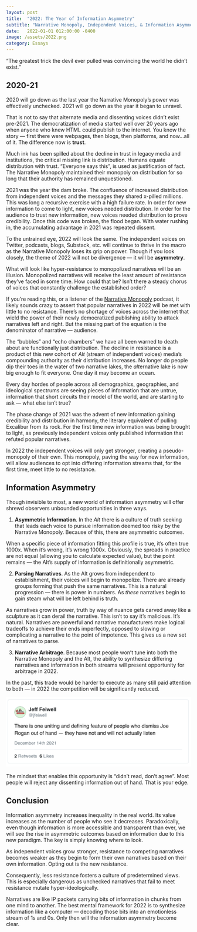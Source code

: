 ```yaml
---
layout: post
title:  "2022: The Year of Information Asymmetry"
subtitle: "Narrative Monopoly, Independent Voices, & Information Asymmetry"
date:   2022-01-01 012:00:00 -0400
image: /assets/2022.png
category: Essays
---
```


“The greatest trick the devil ever pulled was convincing the world he didn’t exist.”

## 2020-21
2020 will go down as the last year the Narrative Monopoly’s power was effectively unchecked. 2021 will go down as the year it began to unravel.

That is not to say that alternate media and dissenting voices didn’t exist pre-2021. The democratization of media started well over 20 years ago when anyone who knew HTML could publish to the internet. You know the story — first there were webpages, then blogs, then platforms, and now…all of it. The difference now is **trust**.

Much ink has been spilled about the decline in trust in legacy media and institutions, the critical missing link is distribution. Humans equate distribution with trust. “Everyone says this”, is used as justification of fact. The Narrative Monopoly maintained their monopoly on distribution for so long that their authority has remained unquestioned.

2021 was the year the dam broke. The confluence of increased distribution from independent voices and the messages they shared x-pilled millions. This was long a recursive exercise with a high failure rate. In order for new information to come to light, new voices needed distribution. In order for the audience to trust new information, new voices needed distribution to prove credibility. Once this code was broken, the flood began. With water rushing in, the accumulating advantage in 2021 was repeated dissent.

To the untrained eye, 2022 will look the same. The independent voices on Twitter, podcasts, blogs, Substack, etc. will continue to thrive in the macro as the Narrative Monopoly loses its grip on power. Though if you look closely, the theme of 2022 will not be divergence — it will be **asymmetry**.

What will look like hyper-resistance to monopolized narratives will be an illusion. Monopolized narratives will receive the least amount of resistance they’ve faced in some time. How could that be? Isn’t there a steady chorus of voices that constantly challenge the established order?

If you’re reading this, or a listener of the [Narrative Monopoly](narrativemonopoly.com) podcast, it likely sounds crazy to assert that popular narratives in 2022 will be met with little to no resistance. There’s no shortage of voices across the internet that wield the power of their newly democratized publishing ability to attack narratives left and right. But the missing part of the equation is the denominator of narrative — audience.

The “bubbles” and “echo chambers” we have all been warned to death about are functionally just distribution. The decline in resistance is a product of this new cohort of *Alt* (stream of independent voices) media’s compounding authority as their distribution increases. No longer do people dip their toes in the water of two narrative lakes, the *alt*ernative lake is now big enough to fit everyone. One day it may become an ocean.

Every day hordes of people across all demographics, geographies, and ideological spectrums are seeing pieces of information that are untrue, information that short circuits their model of the world, and are starting to ask — what else isn’t true?

The phase change of 2021 was the advent of new information gaining credibility and distribution in harmony, the literary equivalent of pulling Excalibur from its rock. For the first time new information was being brought to light, as previously independent voices only published information that refuted popular narratives.

In 2022 the independent voices will only get stronger, creating a pseudo-monopoly of their own. This monopoly, paving the way for new information, will allow audiences to opt into differing information streams that, for the first time, meet little to no resistance.

## Information Asymmetry
Though invisible to most, a new world of information asymmetry will offer shrewd observers unbounded opportunities in three ways.

1) **Asymmetric Information**. In the *Alt* there is a culture of truth seeking that leads each voice to pursue information deemed too risky by the Narrative Monopoly. Because of this, there are asymmetric outcomes.

When a specific piece of information fitting this profile is true, it’s often true 1000x. When it’s wrong, it’s wrong 1000x. Obviously, the spreads in practice are not equal (allowing you to calculate expected value), but the point remains — the Alt’s supply of information is definitionally asymmetric.

2) **Parsing Narratives**. As the Alt grows from independent to establishment, their voices will begin to monopolize. There are already groups forming that push the same narratives. This is a natural progression — there is power in numbers. As *these* narratives begin to gain steam what will be left behind is truth.

As narratives grow in power, truth by way of nuance gets carved away like a sculpture as it can derail the narrative. This isn’t to say it’s malicious. It’s natural. Narratives are powerful and narrative manufacturers make logical tradeoffs to achieve their ends imperfectly, opposed to slowing or complicating a narrative to the point of impotence. This gives us a new set of narratives to parse.

3) **Narrative Arbitrage**. Because most people won’t tune into both the Narrative Monopoly and the Alt, the ability to synthesize differing narratives and information in both streams will present opportunity for arbitrage in 2022.

In the past, this trade would be harder to execute as many still paid attention to both — in 2022 the competition will be significantly reduced.

 ![Rogan Tweet](/assets/rogantweet.png)

The mindset that enables this opportunity is “didn’t read, don’t agree”. Most people will reject any dissenting information out of hand. That is your edge.

## Conclusion
Information asymmetry increases inequality in the real world. Its value increases as the number of people who see it decreases. Paradoxically, even though information is more accessible and transparent than ever, we will see the rise in asymmetric outcomes based on information due to this new paradigm. The key is simply knowing where to look.

As independent voices grow stronger, resistance to competing narratives becomes weaker as they begin to form their own narratives based on their own information. Opting out is the new resistance.

Consequently, less resistance fosters a culture of predetermined views. This is especially dangerous as unchecked narratives that fail to meet resistance mutate hyper-ideologically.

Narratives are like IP packets carrying bits of information in chunks from one mind to another. The best mental framework for 2022 is to synthesize information like a computer — decoding those bits into an emotionless stream of 1s and 0s. Only then will the information asymmetry become clear.


